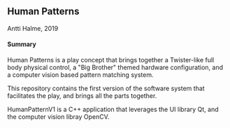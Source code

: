 ## Human Patterns

Antti Halme, 2019

#### Summary

Human Patterns is a play concept that brings together a Twister-like full body physical control, a "Big Brother" themed hardware configuration, and a computer vision based pattern matching system.

This repository contains the first version of the software system that facilitates the play, and brings all the parts together.

HumanPatternV1 is a C++ application that leverages the UI library Qt, and the computer vision libray OpenCV.



